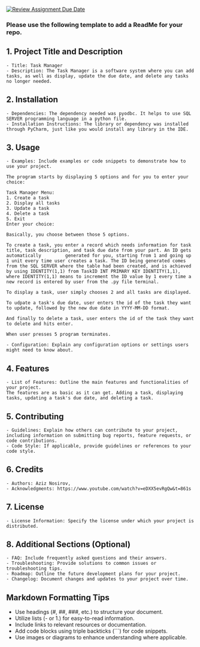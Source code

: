 [![Review Assignment Due Date](https://classroom.github.com/assets/deadline-readme-button-24ddc0f5d75046c5622901739e7c5dd533143b0c8e959d652212380cedb1ea36.svg)](https://classroom.github.com/a/545oUMxH)

### Please use the following template to add a ReadMe for your repo.

## 1. Project Title and Description
    - Title: Task Manager
    - Description: The Task Manager is a software system where you can add tasks, as well as display, update the due date, and delete any tasks no longer needed.
## 2. Installation
    - Dependencies: The dependency needed was pyodbc. It helps to use SQL SERVER programming language in a python file.
    - Installation Instructions: The library or dependency was installed through PyCharm, just like you would install any library in the IDE.
## 3. Usage
    - Examples: Include examples or code snippets to demonstrate how to use your project.
    
    The program starts by displaying 5 options and for you to enter your choice:
    
    Task Manager Menu:
    1. Create a task
    2. Display all tasks
    3. Update a task
    4. Delete a task
    5. Exit
    Enter your choice: 

    Basically, you choose between those 5 options. 
    
    To create a task, you enter a record which needs information for task title, task description, and task due date from your part. An ID gets automatically         generated for you, starting from 1 and going up 1 unit every time user creates a task. The ID being generated comes from the SQL SERVER where the table had been created, and is achieved by using IDENTITY(1,1) from TaskID INT PRIMARY KEY IDENTITY(1,1), where IDENTITY(1,1) means to increment the ID value by 1 every time a new record is entered by user from the .py file terminal.

    To display a task, user simply chooses 2 and all tasks are displayed.

    To udpate a task's due date, user enters the id of the task they want to update, followed by the new due date in YYYY-MM-DD format.

    And finally to delete a task, user enters the id of the task they want to delete and hits enter.

    When user presses 5 program terminates.
    
    - Configuration: Explain any configuration options or settings users might need to know about.
    
## 4. Features
    - List of Features: Outline the main features and functionalities of your project.
    The features are as basic as it can get. Adding a task, displaying tasks, updating a task's due date, and deleting a task.
## 5. Contributing
    - Guidelines: Explain how others can contribute to your project, including information on submitting bug reports, feature requests, or code contributions.
    - Code Style: If applicable, provide guidelines or references to your code style.
## 6. Credits
    - Authors: Aziz Nosirov, 
    - Acknowledgments: https://www.youtube.com/watch?v=eDXX5evRgQw&t=861s
    
## 7. License
    - License Information: Specify the license under which your project is distributed.
## 8. Additional Sections (Optional)
    - FAQ: Include frequently asked questions and their answers.
    - Troubleshooting: Provide solutions to common issues or troubleshooting tips.
    - Roadmap: Outline the future development plans for your project.
    - Changelog: Document changes and updates to your project over time.

## Markdown Formatting Tips
  - Use headings (#, ##, ###, etc.) to structure your document.
  - Utilize lists (- or 1.) for easy-to-read information.
  - Include links to relevant resources or documentation.
  - Add code blocks using triple backticks (```) for code snippets.
  - Use images or diagrams to enhance understanding where applicable.
